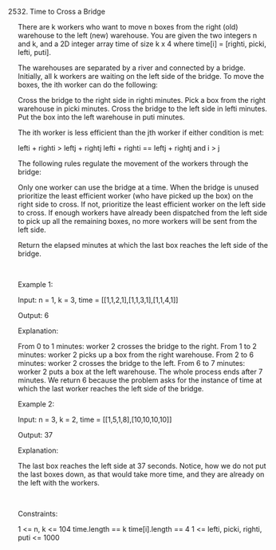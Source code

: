 2532. Time to Cross a Bridge

There are k workers who want to move n boxes from the right (old) warehouse to the left (new) warehouse. You are given the two integers n and k, and a 2D integer array time of size k x 4 where time[i] = [righti, picki, lefti, puti].

The warehouses are separated by a river and connected by a bridge. Initially, all k workers are waiting on the left side of the bridge. To move the boxes, the ith worker can do the following:

Cross the bridge to the right side in righti minutes.
Pick a box from the right warehouse in picki minutes.
Cross the bridge to the left side in lefti minutes.
Put the box into the left warehouse in puti minutes.

The ith worker is less efficient than the jth worker if either condition is met:

lefti + righti > leftj + rightj
lefti + righti == leftj + rightj and i > j

The following rules regulate the movement of the workers through the bridge:

Only one worker can use the bridge at a time.
When the bridge is unused prioritize the least efficient worker (who have picked up the box) on the right side to cross. If not, prioritize the least efficient worker on the left side to cross.
If enough workers have already been dispatched from the left side to pick up all the remaining boxes, no more workers will be sent from the left side.

Return the elapsed minutes at which the last box reaches the left side of the bridge.

 

Example 1:

Input: n = 1, k = 3, time = [[1,1,2,1],[1,1,3,1],[1,1,4,1]]

Output: 6

Explanation:

From 0 to 1 minutes: worker 2 crosses the bridge to the right.
From 1 to 2 minutes: worker 2 picks up a box from the right warehouse.
From 2 to 6 minutes: worker 2 crosses the bridge to the left.
From 6 to 7 minutes: worker 2 puts a box at the left warehouse.
The whole process ends after 7 minutes. We return 6 because the problem asks for the instance of time at which the last worker reaches the left side of the bridge.


Example 2:

Input: n = 3, k = 2, time = [[1,5,1,8],[10,10,10,10]]

Output: 37

Explanation:




The last box reaches the left side at 37 seconds. Notice, how we do not put the last boxes down, as that would take more time, and they are already on the left with the workers.

 

Constraints:

1 <= n, k <= 104
time.length == k
time[i].length == 4
1 <= lefti, picki, righti, puti <= 1000